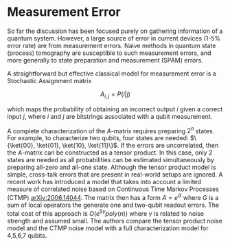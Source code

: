 # Measurement Error

So far the discussion has been focused purely on gathering information
of a quantum system. However, a large source of error in current devices
(1-5\% error rate) are from measurement errors. Naive methods in quantum state (process) tomography are susceptible to
such measurement errors, and more generally to state preparation and
measurement (SPAM) errors.

A straightforward but effective classical model for measurement error is
a Stochastic Assignment matrix

$$
A_{i,j} = P(i|j)
$$

which maps the probability of obtaining an incorrect output $i$
given a correct input $j$, where $i$ and $j$ are bitstrings
associated with a qubit measurement.

A complete characterization of the $A$-matrix requires preparing
$2^n$ states. For example, to characterize two qubits, four states are
needed: $\{\ket{00}, \ket{01}, \ket{10}, \ket{11}\}$. If the errors
are uncorrelated, then the $A$-matrix can be constructed as a tensor
product. In this case, only 2 states are needed as all probabilities can
be estimated simultaneously by preparing all-zero and all-one state.
Although the tensor product model is simple, cross-talk errors that are
present in real-world setups are ignored. A recent work has introduced a
model that takes into account a limited measure of correlated noise
based on Continuous Time Markov Processes (CTMP) [arXiv:2006.14044](https://arxiv.org/abs/2006.14044).
The matrix then has a form $A = e^G$ where $G$ is a sum of local
operators the generate one and two-qubit readout errors. The total cost
of this approach is $O(e^{5\gamma} poly(n))$ where $\gamma$ is
related to noise strength and assumed small. The authors compare the
tensor product noise model and the CTMP noise model with a full
characterization model for 4,5,6,7 qubits.